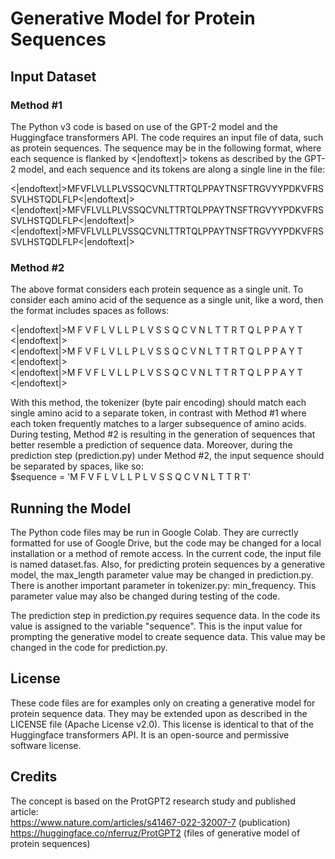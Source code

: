 # Generative Model for Protein Sequences

## Input Dataset
### Method #1
The Python v3 code is based on use of the GPT-2 model and the Huggingface transformers API. The code requires an input file of data, such as protein sequences. The sequence may be in the following format, where each sequence is flanked by <|endoftext|> tokens as described by the GPT-2 model, and each sequence and its tokens are along a single line in the file:

<|endoftext|>MFVFLVLLPLVSSQCVNLTTRTQLPPAYTNSFTRGVYYPDKVFRSSVLHSTQDLFLP<|endoftext|>\
<|endoftext|>MFVFLVLLPLVSSQCVNLTTRTQLPPAYTNSFTRGVYYPDKVFRSSVLHSTQDLFLP<|endoftext|>\
<|endoftext|>MFVFLVLLPLVSSQCVNLTTRTQLPPAYTNSFTRGVYYPDKVFRSSVLHSTQDLFLP<|endoftext|>

### Method #2
The above format considers each protein sequence as a single unit. To consider each amino acid of the sequence as a single unit, like a word, then the format includes spaces as follows:

<|endoftext|>M F V F L V L L P L V S S Q C V N L T T R T Q L P P A Y T <|endoftext|>\
<|endoftext|>M F V F L V L L P L V S S Q C V N L T T R T Q L P P A Y T <|endoftext|>\
<|endoftext|>M F V F L V L L P L V S S Q C V N L T T R T Q L P P A Y T <|endoftext|>

With this method, the tokenizer (byte pair encoding) should match each single amino acid to a separate token, in contrast with Method #1 where each token frequently matches to a larger subsequence of amino acids. During testing, Method #2 is resulting in the generation of sequences that better resemble a prediction of sequence data. Moreover, during the prediction step (prediction.py) under Method #2, the input sequence should be separated by spaces, like so:\
$sequence = 'M F V F L V L L P L V S S Q C V N L T T R T'

## Running the Model
The Python code files may be run in Google Colab. They are currectly formatted for use of Google Drive, but the code may be changed for a local installation or a method of remote access. In the current code, the input file is named dataset.fas. Also, for predicting protein sequences by a generative model, the max_length parameter value may be changed in prediction.py. There is another important parameter in tokenizer.py: min_frequency. This parameter value may also be changed during testing of the code.

The prediction step in prediction.py requires sequence data. In the code its value is assigned to the variable "sequence". This is the input value for prompting the generative model to create sequence data. This value may be changed in the code for prediction.py.

## License
These code files are for examples only on creating a generative model for protein sequence data. They may be extended upon as described in the LICENSE file (Apache License v2.0). This license is identical to that of the Huggingface transformers API. It is an open-source and permissive software license.

## Credits
The concept is based on the ProtGPT2 research study and published article: \
https://www.nature.com/articles/s41467-022-32007-7 (publication) \
https://huggingface.co/nferruz/ProtGPT2 (files of generative model of protein sequences)
